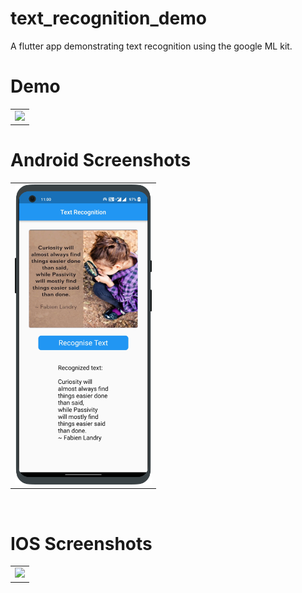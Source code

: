 # text_recognition_demo


A flutter app demonstrating text recognition using the google ML kit.


# Demo
  <table>
  <tr>
  <td><img src="https://github.com/MarvelApps-Flutter/text_recognition_demo/blob/dev/working_demo/.gif" height="480px"></td>
    </tr>
  </table>

# Android Screenshots

<table>
  <tr>
    <td><img src="https://github.com/MarvelApps-Flutter/text_recognition_demo/blob/dev/screenshots/android/android1.png" height="480px"></td>
  </tr>
 </table>


</br>

# IOS Screenshots

<table>
  <tr>
    <td><img src="https://github.com/MarvelApps-Flutter/carousel_demo/blob/dev/screenshots/ios/ios.png" height="480px"></td>
  </tr>
 </table>


